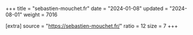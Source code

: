 +++
title = "sebastien-mouchet.fr"
date = "2024-01-08"
updated = "2024-08-01"
weight = 7016

[extra]
source = "https://sebastien-mouchet.fr/"
ratio = 12
size = 7
+++
